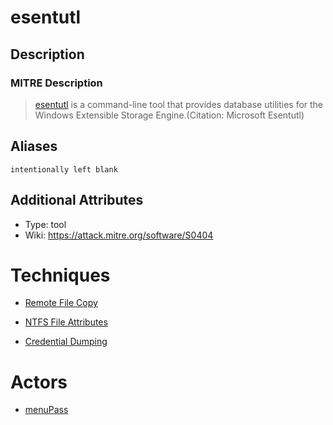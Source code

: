 
# esentutl

## Description

### MITRE Description

> [esentutl](https://attack.mitre.org/software/S0404) is a command-line tool that provides database utilities for the Windows Extensible Storage Engine.(Citation: Microsoft Esentutl)

## Aliases

```
intentionally left blank
```

## Additional Attributes

* Type: tool
* Wiki: https://attack.mitre.org/software/S0404

# Techniques


* [Remote File Copy](../techniques/Remote-File-Copy.md)

* [NTFS File Attributes](../techniques/NTFS-File-Attributes.md)
    
* [Credential Dumping](../techniques/Credential-Dumping.md)
    

# Actors


* [menuPass](../actors/menuPass.md)

